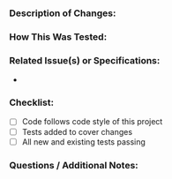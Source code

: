 <!--- Title of pull request should be formatted as closes #issue_number - description (eg. Closes #3 - Fixes things ) -->

### Description of Changes:
<!-- A description that explains the What, Why, and How of your changes -->


### How This Was Tested:
<!-- Describe the tests you wrote, or manual testing you did, to ensure your changes are good -->


### Related Issue(s) or Specifications:
-
<!--- To automatically close related issue(s) on merge, put "Closes #<issue number>" in the list above -->

### Checklist:
- [ ] Code follows code style of this project
- [ ] Tests added to cover changes
- [ ] All new and existing tests passing

### Questions / Additional Notes:
